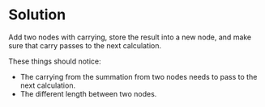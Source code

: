 # Solution

Add two nodes with carrying, store the result into a new node, and make sure that carry passes to the next calculation.

These things should notice:

- The carrying from the summation from two nodes needs to pass to the next calculation.
- The different length between two nodes.
